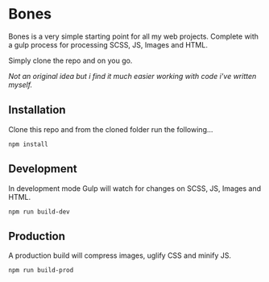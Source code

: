# Bones
Bones is a very simple starting point for all my web projects. Complete with a gulp process for processing SCSS, JS, Images and HTML.

Simply clone the repo and on you go.

_Not an original idea but i find it much easier working with code i've written myself._


## Installation
Clone this repo and from the cloned folder run the following...

	npm install


## Development
In development mode Gulp will watch for changes on SCSS, JS, Images and HTML.

	npm run build-dev


## Production
A production build will compress images, uglify CSS and minify JS.

	npm run build-prod
